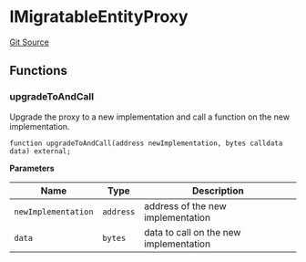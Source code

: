 # IMigratableEntityProxy
[Git Source](https://github.com/symbioticfi/core/blob/5ab692fe7f696ff6aee61a77fae37dc444e1c86e/src/interfaces/common/IMigratableEntityProxy.sol)


## Functions
### upgradeToAndCall

Upgrade the proxy to a new implementation and call a function on the new implementation.


```solidity
function upgradeToAndCall(address newImplementation, bytes calldata data) external;
```
**Parameters**

|Name|Type|Description|
|----|----|-----------|
|`newImplementation`|`address`|address of the new implementation|
|`data`|`bytes`|data to call on the new implementation|


